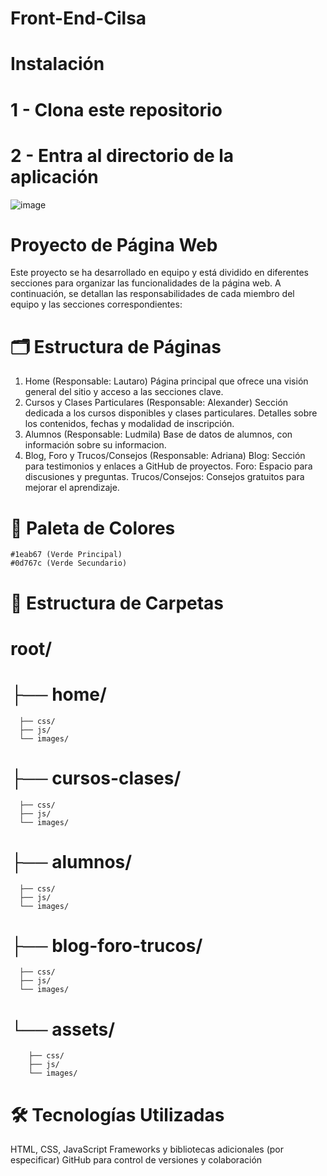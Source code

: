 # Front-End-Cilsa
# Instalación
  # 1 - Clona este repositorio
 
  # 2 - Entra al directorio de la aplicación

  
![image](https://github.com/user-attachments/assets/e10271ee-ec6e-4df4-a3d4-5f496c44ef04)
# Proyecto de Página Web
Este proyecto se ha desarrollado en equipo y está dividido en diferentes secciones para organizar las funcionalidades de la página web. A continuación, se detallan las responsabilidades de cada miembro del equipo y las secciones correspondientes:

# 🗂️ Estructura de Páginas
  1. Home (Responsable: Lautaro)
      Página principal que ofrece una visión general del sitio y acceso a las secciones clave.
  2. Cursos y Clases Particulares (Responsable: Alexander)
      Sección dedicada a los cursos disponibles y clases particulares.
      Detalles sobre los contenidos, fechas y modalidad de inscripción.
  3. Alumnos (Responsable: Ludmila)
      Base de datos de alumnos, con información sobre su informacion.
  4. Blog, Foro y Trucos/Consejos (Responsable: Adriana)
      Blog: Sección para testimonios y enlaces a GitHub de proyectos.
      Foro: Espacio para discusiones y preguntas.
      Trucos/Consejos: Consejos gratuitos para mejorar el aprendizaje.

# 🎨 Paleta de Colores
    #1eab67 (Verde Principal)
    #0d767c (Verde Secundario)

# 📂 Estructura de Carpetas

# root/
# ├── home/
      ├── css/
      ├── js/
      └── images/
# ├── cursos-clases/
      ├── css/
      ├── js/
      └── images/
# ├── alumnos/
      ├── css/
      ├── js/
      └── images/
# ├── blog-foro-trucos/
      ├── css/
      ├── js/
      └── images/
# └── assets/
        ├── css/
        ├── js/
        └── images/


    
# 🛠️ Tecnologías Utilizadas
HTML, CSS, JavaScript
Frameworks y bibliotecas adicionales (por especificar)
GitHub para control de versiones y colaboración
